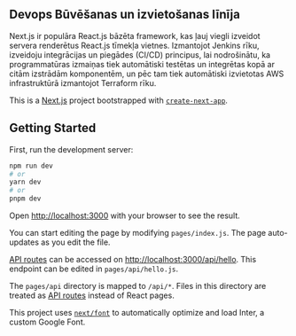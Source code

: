 ## Devops Būvēšanas un izvietošanas līnīja
Next.js ir populāra React.js bāzēta framework, kas ļauj viegli izveidot servera renderētus React.js tīmekļa vietnes.
Izmantojot Jenkins rīku, izveidoju integrācijas un piegādes (CI/CD) principus, lai nodrošinātu, ka programmatūras izmaiņas tiek automātiski testētas un integrētas kopā ar citām izstrādām komponentēm, un pēc tam tiek automātiski izvietotas AWS infrastruktūrā izmantojot Terraform rīku. 

This is a [Next.js](https://nextjs.org/) project bootstrapped with [`create-next-app`](https://github.com/vercel/next.js/tree/canary/packages/create-next-app).

## Getting Started

First, run the development server:

```bash
npm run dev
# or
yarn dev
# or
pnpm dev
```

Open [http://localhost:3000](http://localhost:3000) with your browser to see the result.

You can start editing the page by modifying `pages/index.js`. The page auto-updates as you edit the file.

[API routes](https://nextjs.org/docs/api-routes/introduction) can be accessed on [http://localhost:3000/api/hello](http://localhost:3000/api/hello). This endpoint can be edited in `pages/api/hello.js`.

The `pages/api` directory is mapped to `/api/*`. Files in this directory are treated as [API routes](https://nextjs.org/docs/api-routes/introduction) instead of React pages.

This project uses [`next/font`](https://nextjs.org/docs/basic-features/font-optimization) to automatically optimize and load Inter, a custom Google Font.
